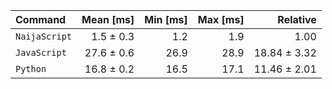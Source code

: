 | Command | Mean [ms] | Min [ms] | Max [ms] | Relative |
|:---|---:|---:|---:|---:|
| `NaijaScript` | 1.5 ± 0.3 | 1.2 | 1.9 | 1.00 |
| `JavaScript` | 27.6 ± 0.6 | 26.9 | 28.9 | 18.84 ± 3.32 |
| `Python` | 16.8 ± 0.2 | 16.5 | 17.1 | 11.46 ± 2.01 |
